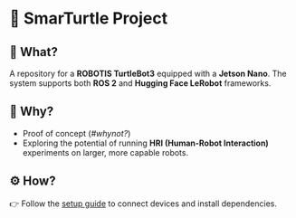 # 🐢 SmarTurtle Project

## 📌 What?
A repository for a **ROBOTIS TurtleBot3** equipped with a **Jetson Nano**. 
The system supports both **ROS 2** and **Hugging Face LeRobot** frameworks.

## 🤔 Why?
- Proof of concept (*#whynot?*)
- Exploring the potential of running **HRI (Human-Robot Interaction)** experiments on larger, more capable robots.

## ⚙️ How?
👉 Follow the [setup guide](docs/setup.md) to connect devices and install dependencies.

